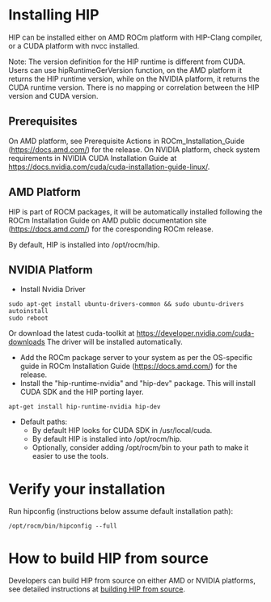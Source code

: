 # Installing HIP

HIP can be installed either on AMD ROCm platform with HIP-Clang compiler, or a CUDA platform with nvcc installed.

Note: The version definition for the HIP runtime is different from CUDA. Users can use hipRuntimeGerVersion function, on the AMD platform it returns the HIP runtime version, while on the NVIDIA platform, it returns the CUDA runtime version. There is no mapping or correlation between the HIP version and CUDA version.

## Prerequisites
On AMD platform, see Prerequisite Actions in ROCm_Installation_Guide (https://docs.amd.com/) for the release.
On NVIDIA platform, check system requirements in NVIDIA CUDA Installation Guide at https://docs.nvidia.com/cuda/cuda-installation-guide-linux/.


## AMD Platform

HIP is part of ROCM packages, it will be automatically installed following the ROCm Installation Guide on AMD public documentation site (https://docs.amd.com/) for the coresponding ROCm release.

By default, HIP is installed into /opt/rocm/hip.


## NVIDIA Platform


* Install Nvidia Driver
```
sudo apt-get install ubuntu-drivers-common && sudo ubuntu-drivers autoinstall
sudo reboot
```
Or download the latest cuda-toolkit at https://developer.nvidia.com/cuda-downloads
The driver will be installed automatically.

* Add the ROCm package server to your system as per the OS-specific guide in ROCm Installation Guide (https://docs.amd.com/) for the release.
* Install the "hip-runtime-nvidia" and "hip-dev" package. This will install CUDA SDK and the HIP porting layer.
```
apt-get install hip-runtime-nvidia hip-dev
```
* Default paths:
   * By default HIP looks for CUDA SDK in /usr/local/cuda.
   * By default HIP is installed into /opt/rocm/hip.
   * Optionally, consider adding /opt/rocm/bin to your path to make it easier to use the tools.


# Verify your installation

Run hipconfig (instructions below assume default installation path):
```
/opt/rocm/bin/hipconfig --full
```

# How to build HIP from source

Developers can build HIP from source on either AMD or NVIDIA platforms, see
detailed instructions at  [building HIP from source](../developer_guide/build.md).


